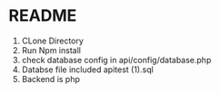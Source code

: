 # README #

1. CLone Directory
2. Run Npm install 
3. check database config in api/config/database.php
4. Databse file included apitest (1).sql
5. Backend is php
